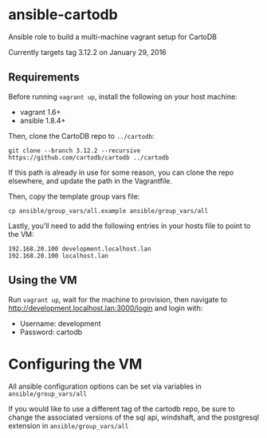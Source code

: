 # ansible-cartodb
Ansible role to build a multi-machine vagrant setup for CartoDB

Currently targets tag 3.12.2 on January 29, 2016

## Requirements

Before running `vagrant up`, install the following on your host machine:
  - vagrant 1.6+
  - ansible 1.8.4+

Then, clone the CartoDB repo to `../cartodb`:
```
git clone --branch 3.12.2 --recursive https://github.com/cartodb/cartodb ../cartodb
```
If this path is already in use for some reason, you can clone the repo elsewhere,
and update the path in the Vagrantfile.

Then, copy the template group vars file:
```
cp ansible/group_vars/all.example ansible/group_vars/all
```


Lastly, you'll need to add the following entries in your hosts file to point to the VM:
```
192.168.20.100 development.localhost.lan
192.168.20.100 localhost.lan
```

## Using the VM

Run `vagrant up`, wait for the machine to provision, then navigate to http://development.localhost.lan:3000/login
and login with:
 - Username: development
 - Password: cartodb


# Configuring the VM

All ansible configuration options can be set via variables in `ansible/group_vars/all`

If you would like to use a different tag of the cartodb repo, be sure to change the associated
versions of the sql api, windshaft, and the postgresql extension in `ansible/group_vars/all`
